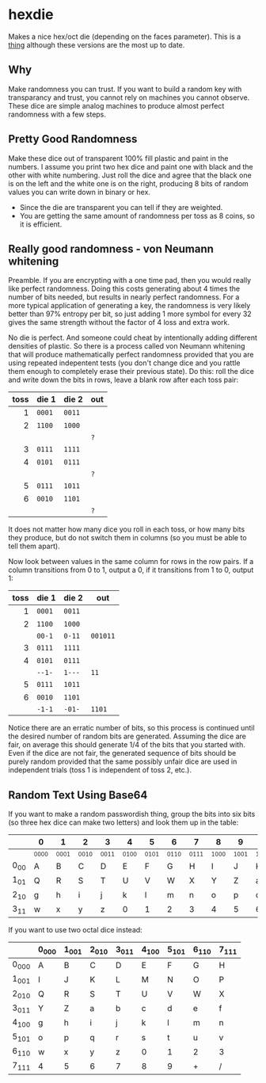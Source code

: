 # hexdie

Makes a nice hex/oct die (depending on the faces parameter).  This is a [thing](https://www.thingiverse.com/thing:3175252) although these versions are the most up to date.

## Why

Make randomness you can trust.  If you want to build a random key with transparancy and trust, you cannot rely on machines you cannot observe.  These dice are simple analog machines to produce almost perfect randomness with a few steps.

## Pretty Good Randomness

Make these dice out of transparent 100% fill plastic and paint in the numbers.  I assume you print two hex dice and paint one with black and the other with white numbering.  Just roll the dice and agree that the black one is on the left and the white one is on the right, producing 8 bits of random values you can write down in binary or hex.

* Since the die are transparent you can tell if they are weighted.
* You are getting the same amount of randomness per toss as 8 coins, so it is efficient.

## Really good randomness - von Neumann whitening

Preamble. If you are encrypting with a one time pad, then you would really like perfect randomness.  Doing this costs generating about 4 times the number of bits needed, but results in nearly perfect randomness.  For a more typical application of generating a key, the randomness is very likely better than 97% entropy per bit, so just adding 1 more symbol for every 32 gives the same strength without the factor of 4 loss and extra work.

No die is perfect.  And someone could cheat by intentionally adding different densities of plastic.  So there is a process called von Neumann whitening that will produce mathematically perfect randomness provided that you are using repeated indepentent tests (you don't change dice and you rattle them enough to completely erase their previous state).  Do this: roll the dice and write down the bits in rows, leave a blank row after each toss pair:

|toss|die 1|die 2|out|
|---:|-----|-----|---|
|   1| <code>0001</code>| <code>0011</code>|   |
|   2| <code>1100</code>| <code>1000</code>|   |
|    |     |     |<code>?</code>   |
|   3| <code>0111</code>| <code>1111</code>|   |
|   4| <code>0101</code>| <code>0111</code>|   |
|    |     |     |<code>?</code>   |
|   5| <code>0111</code>| <code>1011</code>|   |
|   6| <code>0010</code>| <code>1101</code>|   |
|    |     |     |<code>?</code>   |

It does not matter how many dice you roll in each toss, or how many bits they produce, but do not switch them in columns (so you must be able to tell them apart).

Now look between values in the same column for rows in the row pairs.  If a column transitions from 0 to 1, output a 0, if it transitions from 1 to 0, output 1:

|toss|die 1|die 2|out|
|---:|-----|-----|---|
|   1| <code>0001</code>| <code>0011</code>|   |
|   2| <code>1100</code>| <code>1000</code>|   |
|    | <code>00-1</code>| <code>0-11</code>|<code>001011</code>|
|   3| <code>0111</code>| <code>1111</code>|   |
|   4| <code>0101</code>| <code>0111</code>|   |
|    | <code>--1-</code>| <code>1---</code>|<code>11</code>|
|   5| <code>0111</code>| <code>1011</code>|   |
|   6| <code>0010</code>| <code>1101</code>|   |
|    | <code>-1-1</code>| <code>-01-</code>|<code>1101</code>|

Notice there are an erratic number of bits, so this process is continued until the desired number of random bits are generated.  Assuming the dice are fair, on average this should generate 1/4 of the bits that you started with.  Even if the dice are not fair, the generated sequence of bits should be purely random provided that the same possibly unfair dice are used in independent trials (toss 1 is independent of toss 2, etc.).

## Random Text Using Base64

If you want to make a random passwordish thing, group the bits into six bits (so three hex dice can make two letters) and look them up in the table:

|     |  0  |  1  |  2  |  3  |  4  |  5  |  6  |  7  |  8  |  9  |  A  |  B  |  C  |  D  |  E  |  F  |
|-----|-----|-----|-----|-----|-----|-----|-----|-----|-----|-----|-----|-----|-----|-----|-----|-----|
|     |<sub><sub>0000</sub></sub>|<sub><sub>0001</sub></sub>|<sub><sub>0010</sub></sub>|<sub><sub>0011</sub></sub>|<sub><sub>0100</sub></sub>|<sub><sub>0101</sub></sub>|<sub><sub>0110</sub></sub>|<sub><sub>0111</sub></sub>|<sub><sub>1000</sub></sub>|<sub><sub>1001</sub></sub>|<sub><sub>1010</sub></sub>|<sub><sub>1011</sub></sub>|<sub><sub>1100</sub></sub>|<sub><sub>1101</sub></sub>|<sub><sub>1110</sub></sub>|<sub><sub>1111</sub></sub>|
|0<sub>00</sub>|  A  |  B  |  C  |  D  |  E  |  F  |  G  |  H  |  I  |  J  |  K  |  L  |  M  |  N  |  O  |  P  |
|1<sub>01</sub>|  Q  |  R  |  S  |  T  |  U  |  V  |  W  |  X  |  Y  |  Z  |  a  |  b  |  c  |  d  |  e  |  f  |
|2<sub>10</sub>|  g  |  h  |  i  |  j  |  k  |  l  |  m  |  n  |  o  |  p  |  q  |  r  |  s  |  t  |  u  |  v  |
|3<sub>11</sub>|  w  |  x  |  y  |  z  |  0  |  1  |  2  |  3  |  4  |  5  |  6  |  7  |  8  |  9  |  +  |  /  |

If you want to use two octal dice instead:

|     |  0<sub>000</sub>|  1<sub>001</sub>|  2<sub>010</sub>|  3<sub>011</sub>|  4<sub>100</sub>|  5<sub>101</sub>|  6<sub>110</sub>|  7<sub>111</sub>|
|-----|-----|-----|-----|-----|-----|-----|-----|-----|
|0<sub>000</sub>|  A  |  B  |  C  |  D  |  E  |  F  |  G  |  H  |
|1<sub>001</sub>|  I  |  J  |  K  |  L  |  M  |  N  |  O  |  P  |
|2<sub>010</sub>|  Q  |  R  |  S  |  T  |  U  |  V  |  W  |  X  |
|3<sub>011</sub>|  Y  |  Z  |  a  |  b  |  c  |  d  |  e  |  f  |
|4<sub>100</sub>|  g  |  h  |  i  |  j  |  k  |  l  |  m  |  n  |
|5<sub>101</sub>|  o  |  p  |  q  |  r  |  s  |  t  |  u  |  v  |
|6<sub>110</sub>|  w  |  x  |  y  |  z  |  0  |  1  |  2  |  3  |
|7<sub>111</sub>|  4  |  5  |  6  |  7  |  8  |  9  |  +  |  /  |

